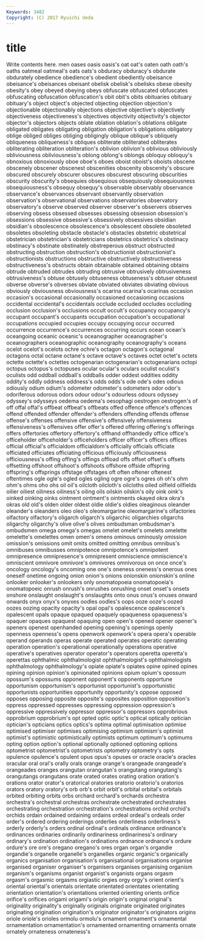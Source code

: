 ```yaml
---
Keywords: 3482 
Copyright: (C) 2017 Ryuichi Ueda
---
```


# title

Write contents here.
men oases
oasis oasis's oat oat's oaten oath oath's oaths oatmeal oatmeal's
oats oats's obduracy obduracy's obdurate obdurately obedience obedience's obedient obediently
obeisance obeisance's obeisances obeisant obelisk obelisk's obelisks obese obesity obesity's
obey obeyed obeying obeys obfuscate obfuscated obfuscates obfuscating obfuscation obfuscation's
obit obit's obits obituaries obituary obituary's object object's objected objecting
objection objection's objectionable objectionably objections objective objective's objectively objectiveness objectiveness's
objectives objectivity objectivity's objector objector's objectors objects oblate oblation oblation's
oblations obligate obligated obligates obligating obligation obligation's obligations obligatory oblige
obliged obliges obliging obligingly oblique oblique's obliquely obliqueness obliqueness's obliques
obliterate obliterated obliterates obliterating obliteration obliteration's oblivion oblivion's oblivious obliviously
obliviousness obliviousness's oblong oblong's oblongs obloquy obloquy's obnoxious obnoxiously oboe
oboe's oboes oboist oboist's oboists obscene obscenely obscener obscenest obscenities
obscenity obscenity's obscure obscured obscurely obscurer obscures obscurest obscuring obscurities
obscurity obscurity's obsequies obsequious obsequiously obsequiousness obsequiousness's obsequy obsequy's observable
observably observance observance's observances observant observantly observation observation's observational observations
observatories observatory observatory's observe observed observer observer's observers observes observing
obsess obsessed obsesses obsessing obsession obsession's obsessions obsessive obsessive's obsessively
obsessives obsidian obsidian's obsolescence obsolescence's obsolescent obsolete obsoleted obsoletes obsoleting
obstacle obstacle's obstacles obstetric obstetrical obstetrician obstetrician's obstetricians obstetrics obstetrics's
obstinacy obstinacy's obstinate obstinately obstreperous obstruct obstructed obstructing obstruction obstruction's
obstructionist obstructionist's obstructionists obstructions obstructive obstructively obstructiveness obstructiveness's obstructs obtain
obtainable obtained obtaining obtains obtrude obtruded obtrudes obtruding obtrusive obtrusively
obtrusiveness obtrusiveness's obtuse obtusely obtuseness obtuseness's obtuser obtusest obverse obverse's
obverses obviate obviated obviates obviating obvious obviously obviousness obviousness's ocarina
ocarina's ocarinas occasion occasion's occasional occasionally occasioned occasioning occasions occidental
occidental's occidentals occlude occluded occludes occluding occlusion occlusion's occlusions occult
occult's occupancy occupancy's occupant occupant's occupants occupation occupation's occupational occupations
occupied occupies occupy occupying occur occurred occurrence occurrence's occurrences occurring
occurs ocean ocean's oceangoing oceanic oceanic's oceanographer oceanographer's oceanographers oceanographic
oceanography oceanography's oceans ocelot ocelot's ocelots ochre ochre's octagon octagon's
octagonal octagons octal octane octane's octave octave's octaves octet octet's
octets octette octette's octettes octogenarian octogenarian's octogenarians octopi octopus octopus's
octopuses ocular ocular's oculars oculist oculist's oculists odd oddball oddball's
oddballs odder oddest oddities oddity oddity's oddly oddness oddness's odds
odds's ode ode's odes odious odiously odium odium's odometer odometer's
odometers odor odor's odoriferous odorous odors odour odour's odourless odours
odyssey odyssey's odysseys oedema oedema's oesophagi oestrogen oestrogen's of off
offal offal's offbeat offbeat's offbeats offed offence offence's offences offend
offended offender offender's offenders offending offends offense offense's offenses offensive
offensive's offensively offensiveness offensiveness's offensives offer offer's offered offering offering's
offerings offers offertories offertory offertory's offhand offhandedly office office's officeholder
officeholder's officeholders officer officer's officers offices official official's officialdom officialdom's
officially officials officiate officiated officiates officiating officious officiously officiousness officiousness's
offing offing's offings offload offs offset offset's offsets offsetting offshoot
offshoot's offshoots offshore offside offspring offspring's offsprings offstage offstages oft
often oftener oftenest oftentimes ogle ogle's ogled ogles ogling ogre
ogre's ogres oh oh's ohm ohm's ohms oho ohs oil
oil's oilcloth oilcloth's oilcloths oiled oilfield oilfields oilier oiliest oiliness
oiliness's oiling oils oilskin oilskin's oily oink oink's oinked oinking
oinks ointment ointment's ointments okayed okra okra's okras old old's
olden older oldest oldie oldie's oldies oleaginous oleander oleander's oleanders
oleo oleo's oleomargarine oleomargarine's olfactories olfactory olfactory's oligarch oligarch's oligarchic
oligarchies oligarchs oligarchy oligarchy's olive olive's olives ombudsman ombudsman's ombudsmen
omega omega's omegas omelet omelet's omelets omelette omelette's omelettes omen
omen's omens ominous ominously omission omission's omissions omit omits omitted
omitting omnibus omnibus's omnibuses omnibusses omnipotence omnipotence's omnipotent omnipresence omnipresence's
omnipresent omniscience omniscience's omniscient omnivore omnivore's omnivores omnivorous on once
once's oncology oncology's oncoming one one's oneness oneness's onerous ones
oneself onetime ongoing onion onion's onions onionskin onionskin's online onlooker
onlooker's onlookers only onomatopoeia onomatopoeia's onomatopoeic onrush onrush's onrushes onrushing
onset onset's onsets onshore onslaught onslaught's onslaughts onto onus onus's
onuses onward onwards onyx onyx's onyxes oodles oodles's oops ooze
ooze's oozed oozes oozing opacity opacity's opal opal's opalescence opalescence's
opalescent opals opaque opaqued opaquely opaqueness opaqueness's opaquer opaques opaquest
opaquing open open's opened opener opener's openers openest openhanded opening
opening's openings openly openness openness's opens openwork openwork's opera opera's
operable operand operands operas operate operated operates operatic operating operation
operation's operational operationally operations operative operative's operatives operator operator's operators
operetta operetta's operettas ophthalmic ophthalmologist ophthalmologist's ophthalmologists ophthalmology ophthalmology's opiate
opiate's opiates opine opined opines opining opinion opinion's opinionated opinions
opium opium's opossum opossum's opossums opponent opponent's opponents opportune opportunism
opportunism's opportunist opportunist's opportunistic opportunists opportunities opportunity opportunity's oppose opposed
opposes opposing opposite opposite's opposites opposition opposition's oppress oppressed oppresses
oppressing oppression oppression's oppressive oppressively oppressor oppressor's oppressors opprobrious opprobrium
opprobrium's opt opted optic optic's optical optically optician optician's opticians
optics optics's optima optimal optimisation optimise optimised optimiser optimises optimising
optimism optimism's optimist optimist's optimistic optimistically optimists optimum optimum's optimums
opting option option's optional optionally optioned optioning options optometrist optometrist's
optometrists optometry optometry's opts opulence opulence's opulent opus opus's opuses
or oracle oracle's oracles oracular oral oral's orally orals orange
orange's orangeade orangeade's orangeades oranges orangutan orangutan's orangutang orangutang's orangutangs
orangutans orate orated orates orating oration oration's orations orator orator's
oratorical oratories oratorio oratorio's oratorios orators oratory oratory's orb orb's
orbit orbit's orbital orbital's orbitals orbited orbiting orbits orbs orchard
orchard's orchards orchestra orchestra's orchestral orchestras orchestrate orchestrated orchestrates orchestrating
orchestration orchestration's orchestrations orchid orchid's orchids ordain ordained ordaining ordains
ordeal ordeal's ordeals order order's ordered ordering orderings orderlies orderliness
orderliness's orderly orderly's orders ordinal ordinal's ordinals ordinance ordinance's ordinances
ordinaries ordinarily ordinariness ordinariness's ordinary ordinary's ordination ordination's ordinations ordnance
ordnance's ordure ordure's ore ore's oregano oregano's ores organ organ's
organdie organdie's organelle organelle's organelles organic organic's organically organics organisation
organisation's organisational organisations organise organised organiser organiser's organisers organises organising
organism organism's organisms organist organist's organists organs orgasm orgasm's orgasmic
orgasms orgiastic orgies orgy orgy's orient orient's oriental oriental's orientals
orientate orientated orientates orientating orientation orientation's orientations oriented orienting orients
orifice orifice's orifices origami origami's origin origin's original original's originality
originality's originally originals originate originated originates originating origination origination's originator
originator's originators origins oriole oriole's orioles ormolu ormolu's ornament ornament's
ornamental ornamentation ornamentation's ornamented ornamenting ornaments ornate ornately ornateness ornateness's
